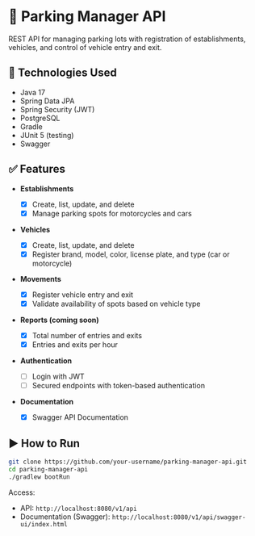 # 🚗 Parking Manager API

REST API for managing parking lots with registration of establishments, vehicles, and control of vehicle entry and exit.

## 🔧 Technologies Used

* Java 17
* Spring Data JPA
* Spring Security (JWT)
* PostgreSQL
* Gradle
* JUnit 5 (testing)
* Swagger

## ✅ Features

* **Establishments**

  - [x] Create, list, update, and delete
  - [x] Manage parking spots for motorcycles and cars

* **Vehicles**

  - [x] Create, list, update, and delete
  - [x] Register brand, model, color, license plate, and type (car or motorcycle)

* **Movements**

  - [x] Register vehicle entry and exit
  - [x] Validate availability of spots based on vehicle type

* **Reports (coming soon)**

  - [x] Total number of entries and exits
  - [x] Entries and exits per hour

* **Authentication**

  - [ ] Login with JWT
  - [ ] Secured endpoints with token-based authentication
 
* **Documentation**
  - [x] Swagger API Documentation

## ▶️ How to Run

```bash
git clone https://github.com/your-username/parking-manager-api.git
cd parking-manager-api
./gradlew bootRun
```

Access:

* API: `http://localhost:8080/v1/api`
* Documentation (Swagger): `http://localhost:8080/v1/api/swagger-ui/index.html` 
